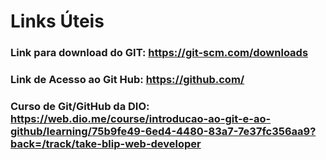 # Links Úteis

### Link para download do GIT: https://git-scm.com/downloads

### Link de Acesso ao Git Hub: https://github.com/

### Curso de Git/GitHub da DIO: https://web.dio.me/course/introducao-ao-git-e-ao-github/learning/75b9fe49-6ed4-4480-83a7-7e37fc356aa9?back=/track/take-blip-web-developer